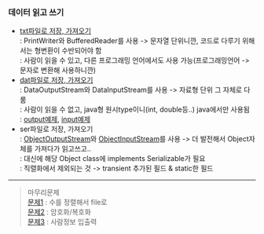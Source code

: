 ### 데이터 읽고 쓰기
  - [txt파일로 저장, 가져오기](../workspace/220711-01_data/src/Main.java)  
    : PrintWriter와 BufferedReader를 사용 -> 문자열 단위니깐, 코드로 다루기 위해서는 형변환이 수반되어야 함  
	: 사람이 읽을 수 있고, 다른 프로그래밍 언어에서도 사용 가능(프로그래밍언어 -> 문자로 변환해 사용하니깐)  
  - [dat파일로 저장, 가져오기](../workspace/220711-01_data/src/Main2.java)  
    : DataOutputStream와 DataInputStream를 사용 -> 자료형 단위 그 자체로 다룸  
	: 사람이 읽을 수 없고, java형 원시type이니(int, double등..) java에서만 사용됨  
	: [output예제](../workspace/220711-01_data/src/Main3.java), [input예제](../workspace/220711-01_data/src/Main4.java)  
  - ser파일로 저장, 가져오기  
    : [ObjectOutputStream](../workspace/220711-01_data/src/Main5.java)와 [ObjectInputStream](../workspace/220711-01_data/src/Main6.java)를 사용 -> 더 발전해서 Object자체를 가져다가 읽고쓰고..   
	: 대신에 해당 Object class에 implements Serializable가 필요  
	: 직렬화에서 제외되는 것 -> transient 추가된 필드 & static한 필드  
----
> 마무리문제  
> [문제1](../workspace/220711-02_exercise/src/Ex1.java) : 수를 정렬해서 file로  
> [문제2](../workspace/220711-02_exercise/src/Ex2.java) : 암호화/복호화  
> [문제3](../workspace/220711-02_exercise/src/Ex3.java) : 사람정보 입출력  